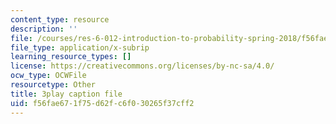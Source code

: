 ```yaml
---
content_type: resource
description: ''
file: /courses/res-6-012-introduction-to-probability-spring-2018/f56fae671f75d62fc6f030265f37cff2_mKcWk_DmS7M.srt
file_type: application/x-subrip
learning_resource_types: []
license: https://creativecommons.org/licenses/by-nc-sa/4.0/
ocw_type: OCWFile
resourcetype: Other
title: 3play caption file
uid: f56fae67-1f75-d62f-c6f0-30265f37cff2
---
```

